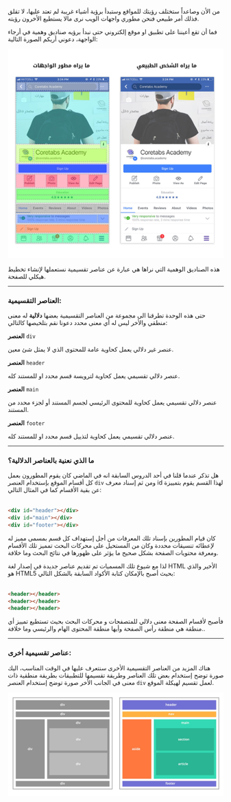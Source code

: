 من الأن وصاعداً ستختلف رؤيتك للمواقع وستبدأ برؤية أشياء غريبة لم تعتد عليها، لا تقلق فذلك أمر طبيعي فنحن مطوري واجهات الويب نرى مالا يستطيع الأخرون رؤيته.

فما أن تقع أعيننا على تطبيق او موقع إلكتروني حتى نبدأ برؤيه صناديق وهمية في أرجاء الواجهة، دعوني أريكم الصورة التالية:

![](assets/boxes.jpg)

هذه الصناديق الوهمية التي نراها هي عبارة عن عناصر تقسيمية نستعملها لإنشاء تخطيط هيكلي للصفحة.

---

### العناصر التقسيمية:

حتى هذه الوحدة تطرقنا الى مجموعة من العناصر التقسيمية بعضها **دلالية** له معنى منطقي والأخر ليس له أي معنى محدد دعونا نقم بتلخيصها كالتالي:

**العنصر** `div`

عنصر غير دلالي يعمل كحاوية عامة للمحتوى الذي لا يمثل شئ معين.

**العنصر** `header`

عنصر دلالي تقسيمي يعمل كحاوية لترويسة قسم محدد او للمستند كله.

**العنصر** `main`

عنصر دلالي تقسيمي يعمل كحاوية للمحتوى الرئيسي لجسم المستند أو لجزء محدد من المستند.

**العنصر** `footer`

عنصر دلالي تقسيمي يعمل كحاوية لتذييل قسم محدد او للمستند كله.

---

### ما الذي نعنية بالعناصر الدلالية؟

هل تذكر عندما قلنا في أحد الدروس السابقة انه في الماضي كان يقوم المطورون بعمل كل أقسام الموقع بإستخدام العنصر `div` ومن ثم إسناد معرف id لهذا القسم يقوم بتمييزة عن بقية الأقسام كما في المثال التالي:

```html

<div id="header"></div>
<div id="main"></div>
<div id="footer"></div>

```

كان قيام المطورين بإسناد تلك المعرفات من أجل إستهداف كل قسم بمسمى مميز له لإعطائه تنسيقات محددة وكان من المستحيل على محركات البحث تمميز تلك الأقسام ومعرفة محتويات الصفحة بشكل صحيح ما يؤثر على ظهورها في نتائج البحث وما خلافة.

لذا مع شيوع تلك المسميات تم تقديم عناصر جديدة في إصدار لغة HTML الأخير والذي هو HTML5 بحيث أصبح بالإمكان كتابة الأكواد السابقة بالشكل التالي:

```html

<header></header>
<header></header>
<header></header>

```

فأصبح لأقسام الصفحة معنى دلالي للمتصفحات و محركات البحث بحيث تستطيع تمييز أي منطقة هي منطقة رأس الصفحة وأيها منطقة المحتوى الهام والرئيسي وما خلافة..

---

### عناصر تقسيمية أخرى:

هناك المزيد من العناصر التقسيمية الأخرى سنتعرف عليها في الوقت المناسب، اليك صورة توضح إستخدام بعض تلك العناصر وطريقة تقسيمها للتطبيقات بطريقة منطقية ذات معنى في الجانب الأخر صورة توضح إستخدام العنصر `div` لعمل تقسيم لهيكلة الموقع.

![](assets/semantics.jpg)
